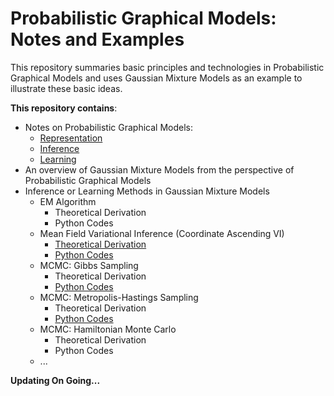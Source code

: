 # Probabilistic Graphical Models: Notes and Examples

This repository summaries basic principles and technologies in Probabilistic Graphical Models and uses Gaussian Mixture Models as an example to illustrate these basic ideas.


**This repository contains**:

- Notes on Probabilistic Graphical Models: 
  - [Representation](https://github.com/hejj16/Probabilistic-Graphical-Models-and-Gaussian-Mixture-Models/blob/main/PGM-Notes/PGM-Representation-notes.pdf)
  - [Inference](https://github.com/hejj16/Probabilistic-Graphical-Models-and-Gaussian-Mixture-Models/blob/main/PGM-Notes/PGM-Inference-notes.pdf)
  - [Learning]()
- An overview of Gaussian Mixture Models from the perspective of Probabilistic Graphical Models
- Inference or Learning Methods in Gaussian Mixture Models
  - EM Algorithm
    - Theoretical Derivation
    - Python Codes
  - Mean Field Variational Inference (Coordinate Ascending VI)
    - [Theoretical Derivation](https://github.com/hejj16/Probabilistic-Graphical-Models-and-Gaussian-Mixture-Models/blob/main/Theoretical_Derivation/GMM_MFVI.pdf)
    - [Python Codes](https://github.com/hejj16/Probabilistic-Graphical-Models-and-Gaussian-Mixture-Models/blob/main/Codes/GMM_MFVI.py)
  - MCMC: Gibbs Sampling
    - Theoretical Derivation
    - [Python Codes](https://github.com/hejj16/Probabilistic-Graphical-Models-and-Gaussian-Mixture-Models/blob/main/Codes/GMM_GibbsSampling.py)
  - MCMC: Metropolis-Hastings Sampling
    - Theoretical Derivation
    - [Python Codes](https://github.com/hejj16/Probabilistic-Graphical-Models-and-Gaussian-Mixture-Models/blob/main/Codes/GMM_MHSampling.py)
  - MCMC: Hamiltonian Monte Carlo
    - Theoretical Derivation
    - Python Codes
  - ...
  
  
  
    

**Updating On Going...**
